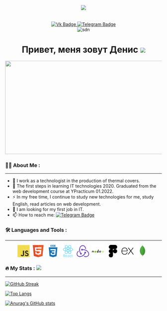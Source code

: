 <div id="header" align="center">
  <img src="https://media.giphy.com/media/du3J3cXyzhj75IOgvA/giphy.gif" width="100"/>
</div>
<br>
<br>
<div id="badges" align="center">
  <a href="https://vk.com/sdntmn">
  <img src="https://img.shields.io/badge/Vk-blue?style=for-the-badge&logo=vk&logoColor=9cf" alt="Vk Badge"/>
    </a>
  <a href="https://t.me/sdntmn">
  <img src="https://img.shields.io/badge/Telegram-blue?style=for-the-badge&logo=telegram&logoColor=9cf" alt="Telegram Badge"/>
  </a>  
</div>
<div id="badges" align="center">
  <img src="https://komarev.com/ghpvc/?username=sdntmn&style=flat-square&color=blue" alt="sdn"/>
</div>

<h1 align="center">
  Привет, меня зовут Денис
  <img src="https://media.giphy.com/media/hvRJCLFzcasrR4ia7z/giphy.gif" width="30px"/>
</h1>
 
<div align="center">
  <img src="https://media.giphy.com/media/dWesBcTLavkZuG35MI/giphy.gif" width="600" height="300"/>
</div>

### 👨‍💻 About Me :
---
- :telescope: I work as a technologist in the production of thermal covers.
- :seedling: The first steps in learning IT technologies 2020. Graduated from the web development course at YPracticum 01.2022.
- :zap: In my free time, I continue to study new technologies for me, study English, read articles on web development.
- :handshake: I am looking for my first job in IT.
- :mailbox: How to reach me: [![Telegram Badge](https://img.shields.io/badge/-Telegram-blue?style=flat&logo=Telegram&logoColor=white)](href="https://t.me/sdntmn")

### :hammer_and_wrench: Languages and Tools : 
---
<div id="badges" align="center">
  <img src="https://github.com/devicons/devicon/blob/master/icons/javascript/javascript-original.svg" title="JavaScript" alt="JavaScript" width="40" height="40"/>&nbsp;
  <img src="https://github.com/devicons/devicon/blob/master/icons/html5/html5-original.svg" title="HTML5" alt="HTML" width="40" height="40"/>&nbsp;
  <img src="https://github.com/devicons/devicon/blob/master/icons/css3/css3-plain-wordmark.svg"  title="CSS3" alt="CSS" width="40" height="40"/>&nbsp;
  <img src="https://github.com/devicons/devicon/blob/master/icons/react/react-original-wordmark.svg" title="React" alt="React" width="40" height="40"/>&nbsp;
  <img src="https://github.com/devicons/devicon/blob/master/icons/redux/redux-original.svg" title="Redux" alt="Redux " width="40" height="40"/>&nbsp;
  <img src="https://github.com/devicons/devicon/blob/master/icons/nodejs/nodejs-original-wordmark.svg" title="NodeJS" alt="NodeJS" width="40" height="40"/>&nbsp;
  <img src="https://github.com/devicons/devicon/blob/master/icons/figma/figma-plain.svg" title="Figma" alt="Figma" width="40" height="40"/>&nbsp;
  <img src="https://github.com/devicons/devicon/blob/master/icons/express/express-original.svg" title="express" alt="express" width="40" height="40"/>&nbsp;
  <img src="https://github.com/devicons/devicon/blob/master/icons/mongodb/mongodb-original.svg" title="mongodb" alt="mongodb" width="40" height="40"/>&nbsp;
  </div>

### :fire: My Stats : <img src="https://media.giphy.com/media/WUlplcMpOCEmTGBtBW/giphy.gif" width="30">
---
[![GitHub Streak](http://github-readme-streak-stats.herokuapp.com?user=sdntmn&theme=github-%D1%82%D0%B5%D0%BC%D0%BD%D1%8B%D0%B9&hide_border=%D0%BF%D1%80%D0%B0%D0%B2%D0%B4%D0%B0&date_format=j%20M%5B%20Y%5D&background=C3C5DD3F)](https://git.io/streak-stats)


[![Top Langs](https://github-readme-stats.vercel.app/api/top-langs/?username=sdntmn&layout=compact&theme=vision-friendly-dark)](https://github.com/sdntmn/github-readme-stats)

[![Anurag's GitHub stats](https://github-readme-stats.vercel.app/api?username=sdntmn&layout=compact&theme=vision-friendly-dark)](https://github.com/sdntmn/github-readme-stats)
<!---
sdntmn/sdntmn is a ✨ special ✨ repository because its `README.md` (this file) appears on your GitHub profile.
You can click the Preview link to take a look at your changes.
--->
